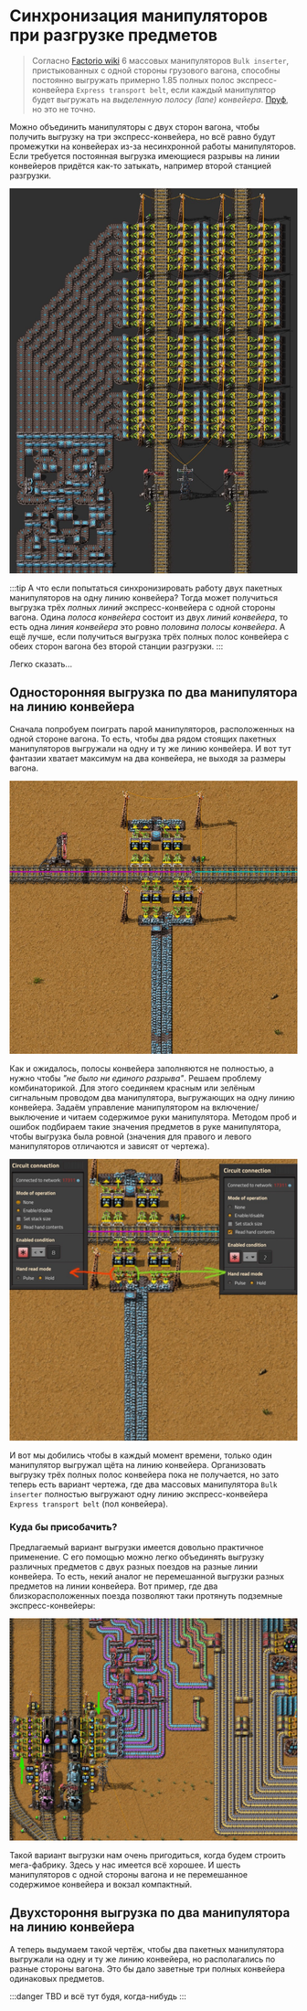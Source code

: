 # Синхронизация манипуляторов при разгрузке предметов

> Согласно [Factorio wiki](https://wiki.factorio.com/Inserters#Chest_to_belt) 6 массовых манипуляторов `Bulk inserter`, пристыкованных с одной стороны грузового вагона, способны постоянно выгружать примерно 1.85 полных полос экспресс-конвейера `Express transport belt`, если каждый манипулятор будет выгружать на _выделенную полосу (lane) конвейера_. [Пруф](/blog/2024/04/18/checking-the-unloading), но это не точно.

Можно объединить манипуляторы с двух сторон вагона, чтобы получить выгрузку на три экспресс-конвейера, но всё равно будут промежутки на конвейерах из-за несинхронной работы манипуляторов. Если требуется постоянная выгрузка имеющиеся разрывы на линии конвейеров придётся как-то затыкать, например второй станцией разгрузки.

![12 express transport belts unloading](./images/img03.jpg)

:::tip А что если попытаться синхронизировать работу двух пакетных манипуляторов на одну линию конвейера?
Тогда может получиться выгрузка трёх *полных линий* экспресс-конвейера с одной стороны вагона. Одина *полоса конвейера* состоит из двух *линий конвейера*, то есть одна *линия конвейера* это ровно *половина полосы конвейера*. А ещё лучше, если получиться выгрузка трёх полных полос конвейера с обеих сторон вагона без второй станции разгрузки.
:::

Легко сказать...

## Односторонняя выгрузка по два манипулятора на линию конвейера

Сначала попробуем поиграть парой манипуляторов, расположенных на одной стороне вагона. То есть, чтобы два рядом стоящих пакетных манипуляторов выгружали на одну и ту же линию конвейера. И вот тут фантазии хватает максимум на два конвейера, не выходя за размеры вагона.

![2 express transport belts unloading](./images/sync01.jpg)

Как и ожидалось, полосы конвейера заполняются не полностью, а нужно чтобы _"не было ни единого разрыва"_. Решаем проблему комбинаторикой. Для этого соединяем красным или зелёным сигнальным проводом два манипулятора, выгружающих на одну линию конвейера. Задаём управление манипулятором на включение/выключение и читаем содержимое руки манипулятора. Методом проб и ошибок подбираем такие значения предметов в руке манипулятора, чтобы выгрузка была ровной (значения для правого и левого манипуляторов отличаются и зависят от чертежа).

![2 express transport belts unloading](./images/sync02.jpg)

И вот мы добились чтобы в каждый момент времени, только один манипулятор выгружал щёта на линию конвейера. Организовать выгрузку трёх полных полос конвейера пока не получается, но зато теперь есть вариант чертежа, где два массовых манипулятора `Bulk inserter` полностью выгружают одну линию экспресс-конвейера `Express transport belt` (пол конвейера).

### Куда бы присобачить?

Предлагаемый вариант выгрузки имеется довольно практичное применение. С его помощью можно легко объединять выгрузку различных предметов с двух разных поездов на разные линии конвейера. То есть, некий аналог не перемешанной выгрузки разных предметов на линии конвейера. Вот пример, где два близкорасположенных поезда позволяют таки протянуть подземные экспресс-конвейеры:

![6 express transport belts unloading](./images/sync03.jpg)

Такой вариант выгрузки нам очень пригодиться, когда будем строить мега-фабрику. Здесь у нас имеется всё хорошее. И шесть манипуляторов с одной стороны вагона и не перемешанное содержимое конвейера и вокзал компактный.

## Двухстороння выгрузка по два манипулятора на линию конвейера

А теперь выдумаем такой чертёж, чтобы два пакетных манипулятора выгружали на одну и ту же линию конвейера, но располагались по разные стороны вагона. Это бы дало заветные три полных конвейера одинаковых предметов.

:::danger TBD
и всё тут будя, когда-нибудь
:::
